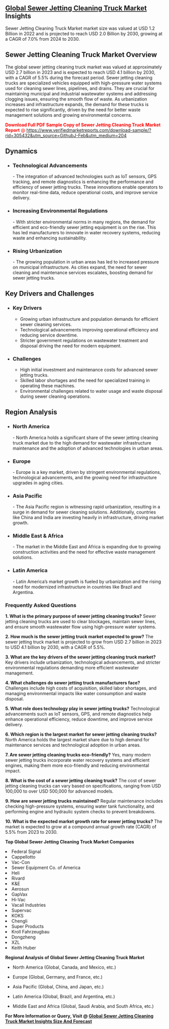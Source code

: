 <h2><a href="https://www.verifiedmarketreports.com/download-sample/?rid=305432&amp;utm_source=GithubJ&amp;utm_medium=204" target="_blank">Global Sewer Jetting Cleaning Truck Market</a> Insights</h2><p>Sewer Jetting Cleaning Truck Market market size was valued at USD 1.2 Billion in 2022 and is projected to reach USD 2.0 Billion by 2030, growing at a CAGR of 7.0% from 2024 to 2030.</p><p> <h2>Sewer Jetting Cleaning Truck Market Overview</h2> <p>The global sewer jetting cleaning truck market was valued at approximately USD 2.7 billion in 2023 and is expected to reach USD 4.1 billion by 2030, with a CAGR of 5.5% during the forecast period. Sewer jetting cleaning trucks are specialized vehicles equipped with high-pressure water systems used for cleaning sewer lines, pipelines, and drains. They are crucial for maintaining municipal and industrial wastewater systems and addressing clogging issues, ensuring the smooth flow of waste. As urbanization increases and infrastructure expands, the demand for these trucks is expected to rise significantly, driven by the need for better waste management solutions and growing environmental concerns.</p> <p><p><span class=""><span style="color: #ff0000;"><strong>Download Full PDF Sample Copy of Sewer Jetting Cleaning Truck Market Report</strong> @ </span><a href="https://www.verifiedmarketreports.com/download-sample/?rid=305432&amp;utm_source=GithubJ-Feb&amp;utm_medium=204" target="_blank">https://www.verifiedmarketreports.com/download-sample/?rid=305432&amp;utm_source=GithubJ-Feb&amp;utm_medium=204</a></span></p></p> <h2>Dynamics</h2> <ul> <li><h3>Technological Advancements</h3> - The integration of advanced technologies such as IoT sensors, GPS tracking, and remote diagnostics is enhancing the performance and efficiency of sewer jetting trucks. These innovations enable operators to monitor real-time data, reduce operational costs, and improve service delivery.</li> <li><h3>Increasing Environmental Regulations</h3> - With stricter environmental norms in many regions, the demand for efficient and eco-friendly sewer jetting equipment is on the rise. This has led manufacturers to innovate in water recovery systems, reducing waste and enhancing sustainability.</li> <li><h3>Rising Urbanization</h3> - The growing population in urban areas has led to increased pressure on municipal infrastructure. As cities expand, the need for sewer cleaning and maintenance services escalates, boosting demand for sewer jetting trucks.</li> </ul> <h2>Key Drivers and Challenges</h2> <ul> <li><h3>Key Drivers</h3> <ul> <li>Growing urban infrastructure and population demands for efficient sewer cleaning services.</li> <li>Technological advancements improving operational efficiency and reducing service downtime.</li> <li>Stricter government regulations on wastewater treatment and disposal driving the need for modern equipment.</li> </ul> </li> <li><h3>Challenges</h3> <ul> <li>High initial investment and maintenance costs for advanced sewer jetting trucks.</li> <li>Skilled labor shortages and the need for specialized training in operating these machines.</li> <li>Environmental challenges related to water usage and waste disposal during sewer cleaning operations.</li> </ul> </li> </ul> <h2>Region Analysis</h2> <ul> <li><h3>North America</h3> - North America holds a significant share of the sewer jetting cleaning truck market due to the high demand for wastewater infrastructure maintenance and the adoption of advanced technologies in urban areas.</li> <li><h3>Europe</h3> - Europe is a key market, driven by stringent environmental regulations, technological advancements, and the growing need for infrastructure upgrades in aging cities.</li> <li><h3>Asia Pacific</h3> - The Asia Pacific region is witnessing rapid urbanization, resulting in a surge in demand for sewer cleaning solutions. Additionally, countries like China and India are investing heavily in infrastructure, driving market growth.</li> <li><h3>Middle East & Africa</h3> - The market in the Middle East and Africa is expanding due to growing construction activities and the need for effective waste management solutions.</li> <li><h3>Latin America</h3> - Latin America’s market growth is fueled by urbanization and the rising need for modernized infrastructure in countries like Brazil and Argentina.</li> </ul> <h3>Frequently Asked Questions</h3> <p><b>1. What is the primary purpose of sewer jetting cleaning trucks?</b> Sewer jetting cleaning trucks are used to clear blockages, maintain sewer lines, and ensure smooth wastewater flow using high-pressure water systems.</p> <p><b>2. How much is the sewer jetting truck market expected to grow?</b> The sewer jetting truck market is projected to grow from USD 2.7 billion in 2023 to USD 4.1 billion by 2030, with a CAGR of 5.5%.</p> <p><b>3. What are the key drivers of the sewer jetting cleaning truck market?</b> Key drivers include urbanization, technological advancements, and stricter environmental regulations demanding more efficient wastewater management.</p> <p><b>4. What challenges do sewer jetting truck manufacturers face?</b> Challenges include high costs of acquisition, skilled labor shortages, and managing environmental impacts like water consumption and waste disposal.</p> <p><b>5. What role does technology play in sewer jetting trucks?</b> Technological advancements such as IoT sensors, GPS, and remote diagnostics help enhance operational efficiency, reduce downtime, and improve service delivery.</p> <p><b>6. Which region is the largest market for sewer jetting cleaning trucks?</b> North America holds the largest market share due to high demand for maintenance services and technological adoption in urban areas.</p> <p><b>7. Are sewer jetting cleaning trucks eco-friendly?</b> Yes, many modern sewer jetting trucks incorporate water recovery systems and efficient engines, making them more eco-friendly and reducing environmental impact.</p> <p><b>8. What is the cost of a sewer jetting cleaning truck?</b> The cost of sewer jetting cleaning trucks can vary based on specifications, ranging from USD 100,000 to over USD 500,000 for advanced models.</p> <p><b>9. How are sewer jetting trucks maintained?</b> Regular maintenance includes checking high-pressure systems, ensuring water tank functionality, and performing engine and hydraulic system checks to prevent breakdowns.</p> <p><b>10. What is the expected market growth rate for sewer jetting trucks?</b> The market is expected to grow at a compound annual growth rate (CAGR) of 5.5% from 2023 to 2030.</p> </p><p><strong>Top Global Sewer Jetting Cleaning Truck Market Companies</strong></p><div data-test-id=""><p><li>Federal Signal</li><li> Cappellotto</li><li> Vac-Con</li><li> Sewer Equipment Co. of America</li><li> Heli</li><li> Rivard</li><li> K&E</li><li> Aerosun</li><li> GapVax</li><li> Hi-Vac</li><li> Vacall Industries</li><li> Supervac</li><li> KOKS</li><li> Chengli</li><li> Super Products</li><li> Kroll Fahrzeugbau</li><li> Dongzheng</li><li> XZL</li><li> Keith Huber</li></p><div><strong>Regional Analysis of&nbsp;Global Sewer Jetting Cleaning Truck Market</strong></div><ul><li dir="ltr"><p dir="ltr">North America&nbsp;(Global, Canada, and Mexico, etc.)</p></li><li dir="ltr"><p dir="ltr">Europe (Global, Germany, and France, etc.)</p></li><li dir="ltr"><p dir="ltr">Asia Pacific&nbsp;(Global, China, and Japan, etc.)</p></li><li dir="ltr"><p dir="ltr">Latin America&nbsp;(Global, Brazil, and Argentina, etc.)</p></li><li dir="ltr">Middle East and Africa&nbsp;(Global, Saudi Arabia, and South Africa, etc.)</li></ul><p><strong>For More Information or Query, Visit @&nbsp;</strong><strong><a href="https://www.verifiedmarketreports.com/product/sewer-jetting-cleaning-truck-market/?utm_source=GithubJ&amp;utm_medium=204" target="_blank">Global Sewer Jetting Cleaning Truck Market Insights Size And Forecast</a></strong></p></div>
